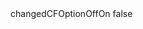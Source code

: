 <?xml version="1.0" encoding="UTF-8"?>
<CustomMetadata xmlns="http://soap.sforce.com/2006/04/metadata">
    <label>changedCFOptionOffOn</label>
    <protected>false</protected>
</CustomMetadata>
